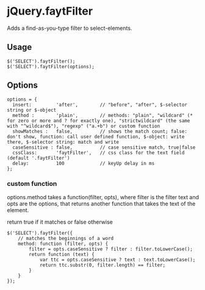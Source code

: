 # jQuery.faytFilter

Adds a find-as-you-type filter to select-elements.

## Usage

    $('SELECT').faytFilter();
    $('SELECT').faytFilter(options);

## Options 

    options = {
      insert:         'after',        // "before", "after", $-selector string or $-object
      method :        'plain',        // methods: "plain", "wildcard" (* for zero or more and ? for exactly one), "strictwildcard" (the same with "^wildcard$"), "regexp" ("a.+b") or custom function
      showMatches :   false,          // shows the match count; false: don't show, function: call user defined function, $-object: write there, $-selector string: match and write
      caseSensitive : false,          // case sensitive match, true|false
      cssClass:       'faytFilter',   // css class for the text field (default '.faytFilter')
      delay:          100             // keyUp delay in ms 
    };

### custom function

options.method takes a function(filter, opts), where filter is the filter text and opts are the options, that returns another function that takes the text of the element.

return true if it matches or false otherwise

    $('SELECT').faytFilter({
        // matches the beginnings of a word
        method: function (filter, opts) {
            filter = opts.caseSensitive ? filter : filter.toLowerCase();
            return function (text) {
                var ttc = opts.caseSensitive ? text : text.toLowerCase();
                return ttc.substr(0, filter.length) == filter;
            }
        }    
    });